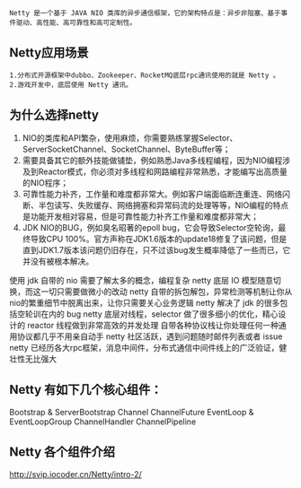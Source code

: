 
## 
    Netty 是一个基于 JAVA NIO 类库的异步通信框架，它的架构特点是：异步非阻塞、基于事件驱动、高性能、高可靠性和高可定制性。

## Netty应用场景

    1.分布式开源框架中dubbo、Zookeeper、RocketMQ底层rpc通讯使用的就是 Netty 。
    2.游戏开发中，底层使用 Netty 通讯。

## 为什么选择netty

1) NIO的类库和API繁杂，使用麻烦，你需要熟练掌握Selector、ServerSocketChannel、SocketChannel、ByteBuffer等；
2) 需要具备其它的额外技能做铺垫，例如熟悉Java多线程编程，因为NIO编程涉及到Reactor模式，你必须对多线程和网路编程非常熟悉，才能编写出高质量的NIO程序；
3) 可靠性能力补齐，工作量和难度都非常大。例如客户端面临断连重连、网络闪断、半包读写、失败缓存、网络拥塞和异常码流的处理等等，NIO编程的特点是功能开发相对容易，但是可靠性能力补齐工作量和难度都非常大；
4) JDK NIO的BUG，例如臭名昭著的epoll bug，它会导致Selector空轮询，最终导致CPU 100%。官方声称在JDK1.6版本的update18修复了该问题，但是直到JDK1.7版本该问题仍旧存在，只不过该bug发生概率降低了一些而已，它并没有被根本解决。



使用 jdk 自带的 nio 需要了解太多的概念，编程复杂
netty 底层 IO 模型随意切换，而这一切只需要做微小的改动
netty 自带的拆包解包，异常检测等机制让你从nio的繁重细节中脱离出来，让你只需要关心业务逻辑
netty 解决了 jdk 的很多包括空轮训在内的 bug
netty 底层对线程，selector 做了很多细小的优化，精心设计的 reactor 线程做到非常高效的并发处理
自带各种协议栈让你处理任何一种通用协议都几乎不用亲自动手
netty 社区活跃，遇到问题随时邮件列表或者 issue
netty 已经历各大rpc框架，消息中间件，分布式通信中间件线上的广泛验证，健壮性无比强大



## Netty 有如下几个核心组件：

Bootstrap & ServerBootstrap
Channel
ChannelFuture
EventLoop & EventLoopGroup
ChannelHandler
ChannelPipeline

## Netty 各个组件介绍

http://svip.iocoder.cn/Netty/intro-2/
